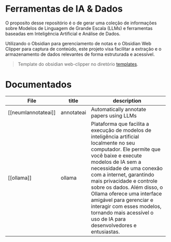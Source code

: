 # Ferramentas de IA & Dados

O proposito desse repositório é o de gerar uma coleção de informações sobre Modelos de Linguagem de Grande Escala (LLMs) e ferramentas baseadas em Inteligência Artificial e Análise de Dados. 

Utilizando o Obsidian para gerenciamento de notas e o Obsidian Web Clipper para captura de conteúdo, este projeto visa facilitar a extração e o armazenamento de dados relevantes de forma estruturada e acessível.

> Template do obsidian web-clipper no diretório [templates](../templates).

# Documentados 

<!-- QueryToSerialize: TABLE title, description FROM "tools" -->
<!-- SerializedQuery: TABLE title, description FROM "tools" -->

| File                                          | title      | description                                                                                                                                                                                                                                                                                                                                                                                                                                 |
| --------------------------------------------- | ---------- | ------------------------------------------------------------------------------------------------------------------------------------------------------------------------------------------------------------------------------------------------------------------------------------------------------------------------------------------------------------------------------------------------------------------------------------------- |
| [[neumlannotateai]] | annotateai | Automatically annotate papers using LLMs                                                                                                                                                                                                                                                                                                                                                                                                    |
| [[ollama]]                   | ollama     | Plataforma que facilita a execução de modelos de inteligência artificial localmente no seu computador. Ele permite que você baixe e execute modelos de IA sem a necessidade de uma conexão com a internet, garantindo mais privacidade e controle sobre os dados. Além disso, o Ollama oferece uma interface amigável para gerenciar e interagir com esses modelos, tornando mais acessível o uso de IA para desenvolvedores e entusiastas. |
<!-- SerializedQuery END -->



